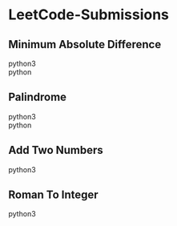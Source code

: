# LeetCode-Submissions


## Minimum Absolute Difference
python3<br>
python

## Palindrome
python3<br>
python

## Add Two Numbers
python3

## Roman To Integer
python3